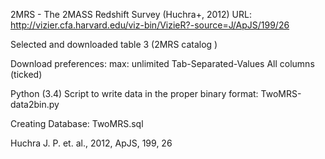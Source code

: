 2MRS - The 2MASS Redshift Survey (Huchra+, 2012) URL:
http://vizier.cfa.harvard.edu/viz-bin/VizieR?-source=J/ApJS/199/26

Selected and downloaded table 3 (2MRS catalog )

Download preferences: 
max: unlimited 
Tab-Separated-Values 
All columns (ticked)

Python (3.4) Script to write data in the proper binary format:
TwoMRS-data2bin.py

Creating Database:
TwoMRS.sql

Huchra J. P. et. al., 2012, ApJS, 199, 26